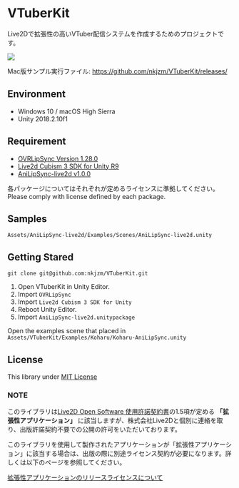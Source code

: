 # VTuberKit

Live2Dで拡張性の高いVTuber配信システムを作成するためのプロジェクトです。

![](docs/samples.gif)

Mac版サンプル実行ファイル: https://github.com/nkjzm/VTuberKit/releases/

## Environment

- Windows 10 / macOS High Sierra
- Unity 2018.2.10f1

## Requirement

- [OVRLipSync Version 1.28.0](https://developer.oculus.com/downloads/package/oculus-lipsync-unity/1.28.0/)
- [Live2d Cubism 3 SDK for Unity R9](https://live2d.github.io/#unity)
- [AniLipSync-live2d v1.0.0](https://github.com/nkjzm/AniLipSync-live2d/releases)

各パッケージについてはそれぞれが定めるライセンスに準拠してください。  
Please comply with license defined by each package.

## Samples

`Assets/AniLipSync-live2d/Examples/Scenes/AniLipSync-live2d.unity`

## Getting Stared

`git clone git@github.com:nkjzm/VTuberKit.git`

1. Open VTuberKit in Unity Editor.
1. Import `OVRLipSync`
1. Import `Live2d Cubism 3 SDK for Unity`
1. Reboot Unity Editor.
1. Import `AniLipSync-live2d.unitypackage`

Open the examples scene that placed in `Assets/VTuberKit/Examples/Koharu/Koharu-AniLipSync.unity`

## License

This library under [MIT License](LICENSE)

### NOTE

このライブラリは[Live2D Open Software 使用許諾契約書](http://live2d.com/eula/live2d-open-software-license-agreement_jp.html)の1.5項が定める **「拡張性アプリケーション」** に該当しますが、株式会社Live2Dと個別に連絡を取り、出版許諾契約不要での公開の許可をいただいております。

このライブラリを使用して製作されたアプリケーションが「拡張性アプリケーション」に該当する場合は、出版の際に別途ライセンス契約が必要になります。詳しくは以下のページを参照してください。

[拡張性アプリケーションのリリースライセンスについて](https://www.live2d.com/ja/products/releaselicense/expandable_application)





